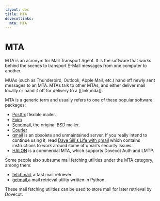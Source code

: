 ```yaml
---
layout: doc
title: MTA
dovecotlinks:
  mta: MTA
---
```


# MTA

MTA is an acronym for Mail Transport Agent. It is the software that works
behind the scenes to transport E-Mail messages from one computer to another.

MUAs (such as Thunderbird, Outlook, Apple Mail, etc.) hand off newly
sent messages to an MTA. MTAs talk to other MTAs, and either deliver mail
locally or hand it off for delivery to a [[link,mda]].

MTA is a generic term and usually refers to one of these popular software
packages:

* [Postfix](https://www.postfix.org/)
  flexible mailer.
* [Exim](https://www.exim.org/)
* [Sendmail](https://www.proofpoint.com/us/products/email-protection/open-source-email-solution), the original BSD mailer.
* [Courier](https://www.courier-mta.org/)
* [qmail](https://cr.yp.to/qmail.html) is an obsolete and unmaintained server.
  If you really intend to continue using it, read
  [Dave Sill's Life with qmail](http://www.lifewithqmail.org/) which contains
  instructions to work around some of qmail's security issues.
* [HALON](https://halon.io/) is a commercial MTA, which supports Dovecot Auth
  and LMTP.

Some people also subsume mail fetching utilities under the MTA category, among
them:

* [fetchmail](https://www.fetchmail.info/), a fast mail retriever.
* [getmail](https://pyropus.ca/software/getmail/),a mail retrieval utility
  written in Python.

These mail fetching utilities can be used to store mail for later retrieval by
Dovecot.

